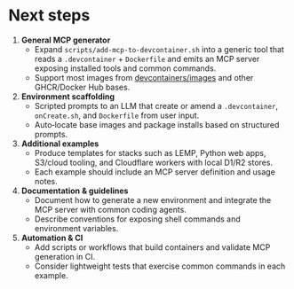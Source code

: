 # Next steps

1. **General MCP generator**
   - Expand `scripts/add-mcp-to-devcontainer.sh` into a generic tool that reads a `.devcontainer` + `Dockerfile` and emits an MCP server exposing installed tools and common commands.
   - Support most images from [devcontainers/images](https://github.com/devcontainers/images) and other GHCR/Docker Hub bases.
2. **Environment scaffolding**
   - Scripted prompts to an LLM that create or amend a `.devcontainer`, `onCreate.sh`, and `Dockerfile` from user input.
   - Auto‑locate base images and package installs based on structured prompts.
3. **Additional examples**
   - Produce templates for stacks such as LEMP, Python web apps, S3/cloud tooling, and Cloudflare workers with local D1/R2 stores.
   - Each example should include an MCP server definition and usage notes.
4. **Documentation & guidelines**
   - Document how to generate a new environment and integrate the MCP server with common coding agents.
   - Describe conventions for exposing shell commands and environment variables.
5. **Automation & CI**
   - Add scripts or workflows that build containers and validate MCP generation in CI.
   - Consider lightweight tests that exercise common commands in each example.
